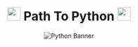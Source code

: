 <h1 align="center"> <img src="https://user-images.githubusercontent.com/74038190/212257472-08e52665-c503-4bd9-aa20-f5a4dae769b5.gif" width="30"> Path To Python <img src="https://user-images.githubusercontent.com/74038190/212257472-08e52665-c503-4bd9-aa20-f5a4dae769b5.gif" width="30"> </h1>

<p align="center"><img src="https://docs.temporal.io/assets/images/banner-python-temporal-0d345d125b6892840c54f7e1460c8a5a.png" alt="Python Banner"></p>

